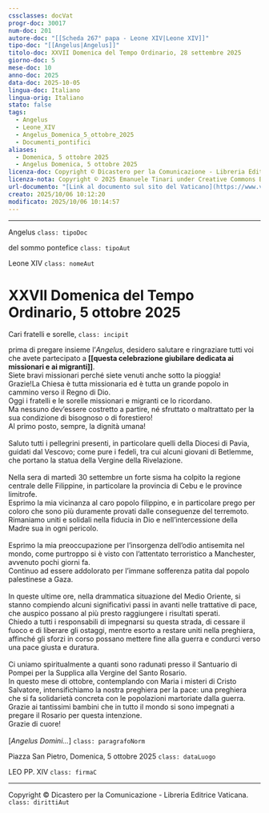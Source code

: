```yaml
---
cssclasses: docVat
progr-doc: 30017
num-doc: 201
autore-doc: "[[Scheda 267° papa - Leone XIV|Leone XIV]]"
tipo-doc: "[[Angelus|Angelus]]"
titolo-doc: XXVII Domenica del Tempo Ordinario, 28 settembre 2025
giorno-doc: 5
mese-doc: 10
anno-doc: 2025
data-doc: 2025-10-05
lingua-doc: Italiano
lingua-orig: Italiano
stato: false
tags:
  - Angelus
  - Leone_XIV
  - Angelus_Domenica_5_ottobre_2025
  - Documenti_pontifici
aliases:
  - Domenica, 5 ottobre 2025
  - Angelus Domenica, 5 ottobre 2025
licenza-doc: Copyright © Dicastero per la Comunicazione - Libreria Editrice Vaticana
licenza-nota: Copyright © 2025 Emanuele Tinari under Creative Commons BY-NC-SA 4.0 https://creativecommons.org/licenses/by-nc-sa/4.0/
url-documento: "[Link al documento sul sito del Vaticano](https://www.vatican.va/content/leo-xiv/it/angelus/2025/documents/20251005-angelus.html)"
creato: 2025/10/06 10:12:20
modificato: 2025/10/06 10:14:57
---
```



***


Angelus `class: tipoDoc`


del sommo pontefice `class: tipoAut`


Leone XIV `class: nomeAut`


# XXVII Domenica del Tempo Ordinario, 5 ottobre 2025


Cari fratelli e sorelle, `class: incipit`


prima di pregare insieme l’*Angelus*, desidero salutare e ringraziare tutti voi che avete partecipato a **[[questa celebrazione giubilare dedicata ai missionari e ai migranti]]**.<br>Siete bravi missionari perché siete venuti anche sotto la pioggia!<br>Grazie!La Chiesa è tutta missionaria ed è tutta un grande popolo in cammino verso il Regno di Dio.<br>Oggi i fratelli e le sorelle missionari e migranti ce lo ricordano.<br>Ma nessuno dev’essere costretto a partire, né sfruttato o maltrattato per la sua condizione di bisognoso o di forestiero!<br>Al primo posto, sempre, la dignità umana!<br><br>Saluto tutti i pellegrini presenti, in particolare quelli della Diocesi di Pavia, guidati dal Vescovo; come pure i fedeli, tra cui alcuni giovani di Betlemme, che portano la statua della Vergine della Rivelazione.<br><br>Nella sera di martedì 30 settembre un forte sisma ha colpito la regione centrale delle Filippine, in particolare la provincia di Cebu e le province limitrofe.<br>Esprimo la mia vicinanza al caro popolo filippino, e in particolare prego per coloro che sono più duramente provati dalle conseguenze del terremoto.<br>Rimaniamo uniti e solidali nella fiducia in Dio e nell’intercessione della Madre sua in ogni pericolo.<br><br>Esprimo la mia preoccupazione per l’insorgenza dell’odio antisemita nel mondo, come purtroppo si è visto con l’attentato terroristico a Manchester, avvenuto pochi giorni fa.<br>Continuo ad essere addolorato per l’immane sofferenza patita dal popolo palestinese a Gaza.<br><br>In queste ultime ore, nella drammatica situazione del Medio Oriente, si stanno compiendo alcuni significativi passi in avanti nelle trattative di pace, che auspico possano al più presto raggiungere i risultati sperati.<br>Chiedo a tutti i responsabili di impegnarsi su questa strada, di cessare il fuoco e di liberare gli ostaggi, mentre esorto a restare uniti nella preghiera, affinché gli sforzi in corso possano mettere fine alla guerra e condurci verso una pace giusta e duratura.<br><br>Ci uniamo spiritualmente a quanti sono radunati presso il Santuario di Pompei per la Supplica alla Vergine del Santo Rosario.<br>In questo mese di ottobre, contemplando con Maria i misteri di Cristo Salvatore, intensifichiamo la nostra preghiera per la pace: una preghiera che si fa solidarietà concreta con le popolazioni martoriate dalla guerra.<br>Grazie ai tantissimi bambini che in tutto il mondo si sono impegnati a pregare il Rosario per questa intenzione.<br>Grazie di cuore!<br><br>[*Angelus Domini...*] `class: paragrafoNorm`


Piazza San Pietro, Domenica, 5 ottobre 2025 `class: dataLuogo`


LEO PP. XIV `class: firmaC`


***


Copyright © Dicastero per la Comunicazione - Libreria Editrice Vaticana. `class: dirittiAut`



